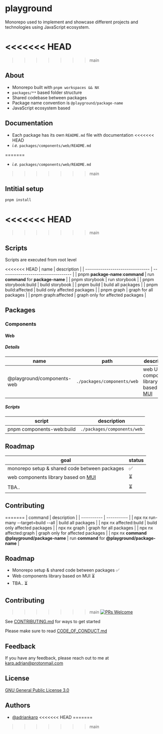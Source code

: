 
# playground

Monorepo used to implement and showcase different projects and technologies using JavaScript ecosystem.

<<<<<<< HEAD
=======

>>>>>>> main
## About

- Monorepo built with `pnpm workspaces && NX`
- `packages/**` based folder structure
- Shared codebase between packages
- Package name convention is `@playground/package-name`
- JavaScript ecosystem based

## Documentation

- Each package has its own `README.md` file with documentation
<<<<<<< HEAD
- _i.e._ `packages/components/web/README.md`

=======
- *i.e.* `packages/components/web/README.md`

 
>>>>>>> main
## Intitial setup

```
pnpm install
```

<<<<<<< HEAD
=======

>>>>>>> main
## Scripts

Scripts are executed from root level

<<<<<<< HEAD
| name                              | description                          |
| --------------------------------- | ------------------------------------ |
| pnpm **package-name**:**command** | run **command** for **package-name** |
| pnpm storybook                    | run storybook                        |
| pnpm storybook:build              | build storybook                      |
| pnpm build                        | build all packages                   |
| pnpm build:affected               | build only affected packages         |
| pnpm graph                        | graph for all packages               |
| pnpm graph:affected               | graph only for affected packages     |

## Packages

### Components

#### Web

##### Details

| name                       | path                        | description                                                |
| -------------------------- | --------------------------- | ---------------------------------------------------------- |
| @playground/components-web | `./packages/components/web` | web UI components library based on [MUI](https://mui.com/) |

##### Scripts

| script                    | description                 |
| ------------------------- | --------------------------- |
| pnpm components-web:build | `./packages/components/web` |

## Roadmap

| goal                                                    | status |
| ------------------------------------------------------- | ------ |
| monorepo setup & shared code between packages           | ✅     |
| web components library based on [MUI](https://mui.com/) | ⏳     |
| TBA..                                                   | ⏳     |

## Contributing

=======
| command      | description |
| ----------- | ----------- |
| npx nx run-many --target=build --all | build all packages |
| npx nx affected:build | build only affected packages |
| npx nx graph   | graph for all packages |
| npx nx affected:graph | graph only for affected packages |
| npx nx **command** **@playground/package-name** | run **command** for **@playground/package-name**  |

## Roadmap

- Monorepo setup & shared code between packages ✅
- Web components library based on MUI ⏳
- TBA.. ⏳


## Contributing
>>>>>>> main
[![PRs Welcome](https://img.shields.io/badge/PRs-welcome-brightgreen.svg?style=flat-square)](http://makeapullrequest.com)

See [CONTRIBUTING.md](./CONTRIBUTING.md) for ways to get started

Please make sure to read [CODE_OF_CONDUCT.md](./CODE_OF_CONDUCT.md)

## Feedback

If you have any feedback, please reach out to me at karp.adrian@protonmail.com

## License

[GNU General Public License 3.0](https://www.gnu.org/licenses/gpl-3.0.html)

## Authors

- [@adriankarp](https://www.github.com/adriankarp)
<<<<<<< HEAD
=======

>>>>>>> main

